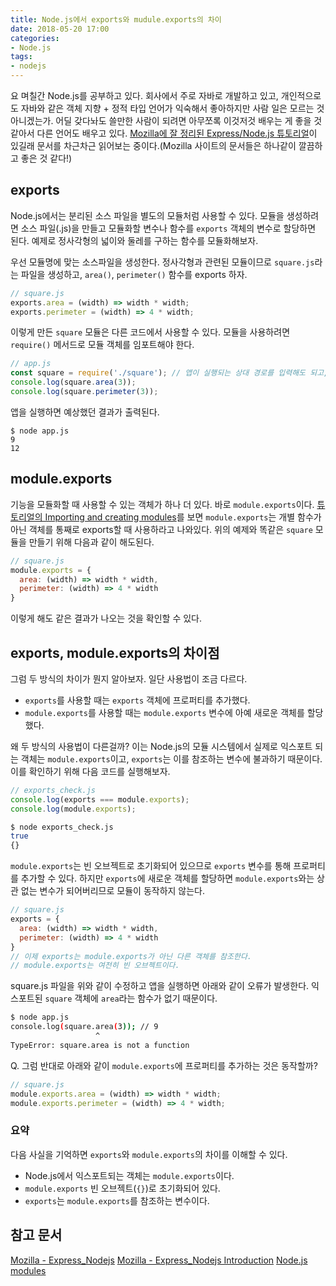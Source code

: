 ```yaml
---
title: Node.js에서 exports와 mudule.exports의 차이
date: 2018-05-20 17:00
categories:
- Node.js
tags:
- nodejs
---
```


요 며칠간 Node.js를 공부하고 있다. 회사에서 주로 자바로 개발하고 있고, 개인적으로도 자바와 같은 객체 지향 + 정적 타입 언어가 익숙해서 좋아하지만 사람 일은 모르는 것 아니겠는가. 어딜 갖다놔도 쓸만한 사람이 되려면 아무쪼록 이것저것 배우는 게 좋을 것 같아서 다른 언어도 배우고 있다. [Mozilla에 잘 정리된 Express/Node.js 튜토리얼][1]이 있길래 문서를 차근차근 읽어보는 중이다.(Mozilla 사이트의 문서들은 하나같이 깔끔하고 좋은 것 같다!)<!-- more -->

## exports
Node.js에서는 분리된 소스 파일을 별도의 모듈처럼 사용할 수 있다. 모듈을 생성하려면 소스 파일(.js)을 만들고 모듈화할 변수나 함수를 `exports` 객체의 변수로 할당하면 된다. 예제로 정사각형의 넓이와 둘레를 구하는 함수를 모듈화해보자.

우선 모듈명에 맞는 소스파일을 생성한다. 정사각형과 관련된 모듈이므로 `square.js`라는 파일을 생성하고, `area()`, `perimeter()` 함수를 exports 하자.

```javascript
// square.js
exports.area = (width) => width * width;
exports.perimeter = (width) => 4 * width;
```

이렇게 만든 `square` 모듈은 다른 코드에서 사용할 수 있다. 모듈을 사용하려면 `require()` 메서드로 모듈 객체를 임포트해야 한다.

```javascript
// app.js
const square = require('./square'); // 앱이 실행되는 상대 경로를 입력해도 되고, 절대 경로를 입력해도 된다.
console.log(square.area(3));
console.log(square.perimeter(3));
```

앱을 실행하면 예상했던 결과가 출력된다.
```base
$ node app.js
9
12
```

## module.exports
기능을 모듈화할 때 사용할 수 있는 객체가 하나 더 있다. 바로 `module.exports`이다. [튜토리얼의 Importing and creating modules][2]를 보면 `module.exports`는 개별 함수가 아닌 객체를 통째로 exports할 때 사용하라고 나와있다. 위의 예제와 똑같은 `square` 모듈을 만들기 위해 다음과 같이 해도된다.

```javascript
// square.js
module.exports = {
  area: (width) => width * width,
  perimeter: (width) => 4 * width
}
```

이렇게 해도 같은 결과가 나오는 것을 확인할 수 있다.

## exports, module.exports의 차이점
그럼 두 방식의 차이가 뭔지 알아보자. 일단 사용법이 조금 다르다.
* `exports`를 사용할 때는 `exports` 객체에 프로퍼티를 추가했다.
* `module.exports`를 사용할 때는 `module.exports` 변수에 아예 새로운 객체를 할당했다.

왜 두 방식의 사용법이 다른걸까? 이는 Node.js의 모듈 시스템에서 실제로 익스포트 되는 객체는 `module.exports`이고, `exports`는 이를 참조하는 변수에 불과하기 때문이다. 이를 확인하기 위해 다음 코드를 실행해보자.
```javascript
// exports_check.js
console.log(exports === module.exports);
console.log(module.exports);
```

```bash
$ node exports_check.js
true
{}
```

`module.exports`는 빈 오브젝트로 초기화되어 있으므로 `exports` 변수를 통해 프로퍼티를 추가할 수 있다. 하지만 `exports`에 새로운 객체를 할당하면 `module.exports`와는 상관 없는 변수가 되어버리므로 모듈이 동작하지 않는다.

```javascript
// square.js
exports = {
  area: (width) => width * width,
  perimeter: (width) => 4 * width
}
// 이제 exports는 module.exports가 아닌 다른 객체를 참조한다.
// module.exports는 여전히 빈 오브젝트이다.
```
square.js 파일을 위와 같이 수정하고 앱을 실행하면 아래와 같이 오류가 발생한다. 익스포트된 `square` 객체에 `area`라는 함수가 없기 때문이다.
```bash
$ node app.js
console.log(square.area(3)); // 9
                   ^
TypeError: square.area is not a function
```

Q. 그럼 반대로 아래와 같이 `module.exports`에 프로퍼티를 추가하는 것은 동작할까?
```javascript
// square.js
module.exports.area = (width) => width * width;
module.exports.perimeter = (width) => 4 * width;
```

### 요약
다음 사실을 기억하면 `exports`와 `module.exports`의 차이를 이해할 수 있다.
* Node.js에서 익스포트되는 객체는 `module.exports`이다.
* `module.exports` 빈 오브젝트(`{}`)로 초기화되어 있다.
* `exports`는 `module.exports`를 참조하는 변수이다.

## 참고 문서
[Mozilla - Express_Nodejs][1]
[Mozilla - Express_Nodejs Introduction][2]
[Node.js modules][3]


[1]: https://developer.mozilla.org/ko/docs/Learn/Server-side/Express_Nodejs
[2]: https://developer.mozilla.org/en-US/docs/Learn/Server-side/Express_Nodejs/Introduction#Importing_and_creating_modules
[3]: https://nodejs.org/api/modules.html#modules_modules
